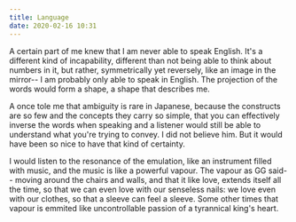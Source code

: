 ```yaml
---
title: Language
date: 2020-02-16 10:31
---
```


A certain part of me knew that I am never able to speak English. It's a different kind of incapability, different than not being able to think about numbers in it, but rather, symmetrically yet reversely, like an image in the mirror-- I am probably only able to speak in English. The projection of the words would form a shape, a shape that describes me.

A once tole me that ambiguity is rare in Japanese, because the constructs are so few and the concepts they carry so simple, that you can effectively inverse the words when speaking and a listener would still be able to understand what you're trying to convey. I did not believe him. But it would have been so nice to have that kind of certainty.  

I would listen to the resonance of the emulation, like an instrument filled with music, and the music is like a powerful vapour. The vapour as GG said-- moving around the chairs and walls, and that it like love, extends itself all the time, so that we can even love with our senseless nails: we love even with our clothes, so that a sleeve can feel a sleeve. Some other times that vapour is emmited like uncontrollable passion of a tyrannical king's heart.  
